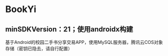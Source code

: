 # BookYi
## minSDKVersion：21；使用androidx构建 
   
基于Android的校园二手书分享交易APP，使用MySQL服务器，腾讯云COS对象存储（密钥已隐去，请自行配置）
